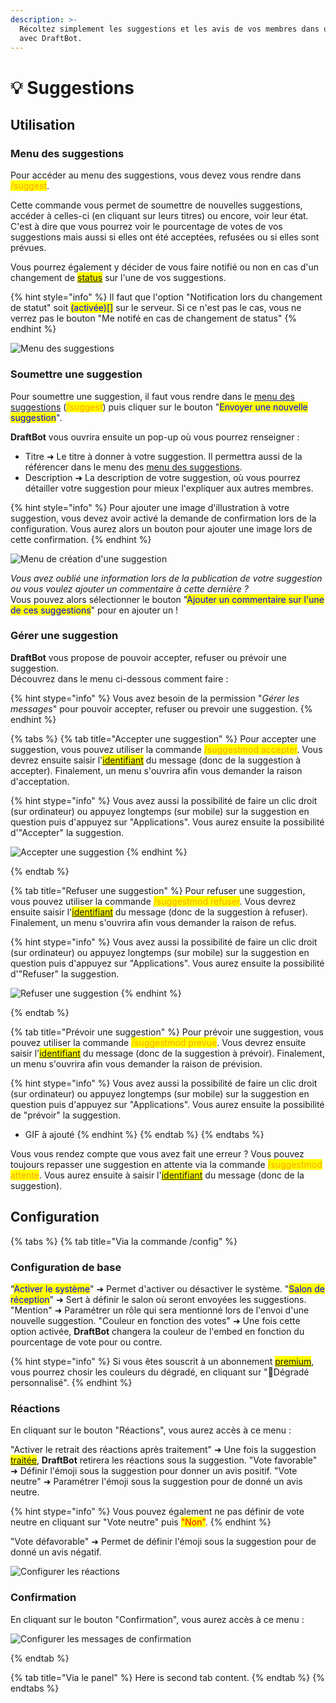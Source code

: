 ```yaml
---
description: >-
  Récoltez simplement les suggestions et les avis de vos membres dans un salon
  avec DraftBot.
---
```


# 💡 Suggestions

## Utilisation

### Menu des suggestions

Pour accéder au menu des suggestions, vous devez vous rendre dans <mark style="color:orange;">/suggest</mark>.

Cette commande vous permet de soumettre de nouvelles suggestions, accéder à celles-ci (en cliquant sur leurs titres) ou encore, voir leur état. C'est à dire que vous pourrez voir le pourcentage de votes de vos suggestions mais aussi si elles ont été acceptées, refusées ou si elles sont prévues.

Vous pourrez également y décider de vous faire notifié ou non en cas d'un changement de <mark style="color:blue;">[status](suggestions.md#gerer-une-suggestion)</mark> sur l'une de vos suggestions.

{% hint style="info" %}
Il faut que l'option "Notification lors du changement de statut" soit <mark style="color:blue;">(activée)[]</mark> sur le serveur. Si ce n'est pas le cas, vous ne verrez pas le bouton "Me notifé en cas de changement de status"
{% endhint %}

![Menu des suggestions](../.gitbook/assets/suggestions/suggest_menu.png)

### Soumettre une suggestion

Pour soumettre une suggestion, il faut vous rendre dans le [menu des suggestions](suggestions.md#menu-des-suggestions) (<mark style="color:orange;">/suggest</mark>) puis cliquer sur le bouton "<mark style="color:blue;">Envoyer une nouvelle suggestion</mark>".

**DraftBot** vous ouvrira ensuite un pop-up où vous pourrez renseigner :
* Titre ➜ Le titre à donner à votre suggestion. Il permettra aussi de la référencer dans le menu des [menu des suggestions](suggestions.md#menu-des-suggestions).
* Description ➜ La description de votre suggestion, où vous pourrez détailler votre suggestion pour mieux l'expliquer aux autres membres.

{% hint style="info" %}
Pour ajouter une image d'illustration à votre suggestion, vous devez avoir activé la demande de confirmation lors de la configuration.
Vous aurez alors un bouton pour ajouter une image lors de cette confirmation.
{% endhint %}

![Menu de création d'une suggestion](../.gitbook/assets/suggestions/create_suggestion.png)

*Vous avez oublié une information lors de la publication de votre suggestion ou vous voulez ajouter un commentaire à cette dernière ?*\
Vous pouvez alors sélectionner le bouton "<mark style="color:blue;">Ajouter un commentaire sur l'une de ces suggestions</mark>" pour en ajouter un !

### Gérer une suggestion

**DraftBot** vous propose de pouvoir accepter, refuser ou prévoir une suggestion.\
Découvrez dans le menu ci-dessous comment faire :

{% hint stype="info" %}
Vous avez besoin de la permission "*Gérer les messages*" pour pouvoir accepter, refuser ou prevoir une suggestion.
{% endhint %}

{% tabs %}
{% tab title="Accepter une suggestion" %}
Pour accepter une suggestion, vous pouvez utiliser la commande <mark style="color:orange;">/suggestmod accepter</mark>. Vous devrez ensuite saisir l'<mark style="color:blue;">[identifiant](https://docs.draftbot.fr/autres/recuperer-un-identifiant#message)</mark> du message (donc de la suggestion à accepter). Finalement, un menu s'ouvrira afin vous demander la raison d'acceptation.

{% hint stype="info" %}
Vous avez aussi la possibilité de faire un clic droit (sur ordinateur) ou appuyez longtemps (sur mobile) sur la suggestion en question puis d'appuyez sur "Applications". Vous aurez ensuite la possibilité d'"Accepter" la suggestion.

![Accepter une suggestion](../.gitbook/assets/suggestions/suggest_accept.gif)
{% endhint %}

{% endtab %}

{% tab title="Refuser une suggestion" %}
Pour refuser une suggestion, vous pouvez utiliser la commande <mark style="color:orange;">/suggestmod refuser</mark>. Vous devrez ensuite saisir l'<mark style="color:blue;">[identifiant](https://docs.draftbot.fr/autres/recuperer-un-identifiant#message)</mark> du message (donc de la suggestion à refuser). Finalement, un menu s'ouvrira afin vous demander la raison de refus.

{% hint stype="info" %}
Vous avez aussi la possibilité de faire un clic droit (sur ordinateur) ou appuyez longtemps (sur mobile) sur la suggestion en question puis d'appuyez sur "Applications". Vous aurez ensuite la possibilité d'"Refuser" la suggestion.

![Refuser une suggestion](../.gitbook/assets/suggestions/suggest_refuse.gif)
{% endhint %}

{% endtab %}

{% tab title="Prévoir une suggestion" %}
Pour prévoir une suggestion, vous pouvez utiliser la commande <mark style="color:orange;">/suggestmod prevue</mark>. Vous devrez ensuite saisir l'<mark style="color:blue;">[identifiant](https://docs.draftbot.fr/autres/recuperer-un-identifiant#message)</mark> du message (donc de la suggestion à prévoir). Finalement, un menu s'ouvrira afin vous demander la raison de prévision.

{% hint stype="info" %}
Vous avez aussi la possibilité de faire un clic droit (sur ordinateur) ou appuyez longtemps (sur mobile) sur la suggestion en question puis d'appuyez sur "Applications". Vous aurez ensuite la possibilité de "prévoir" la suggestion.

- GIF à ajouté
{% endhint %}
{% endtab %}
{% endtabs %}

Vous vous rendez compte que vous avez fait une erreur ? Vous pouvez toujours repasser une suggestion en attente via la commande <mark style="color:orange;">/suggestmod attente</mark>. Vous aurez ensuite à saisir l'<mark style="color:blue;">[identifiant](https://docs.draftbot.fr/autres/recuperer-un-identifiant#message)</mark> du message (donc de la suggestion).

## Configuration

{% tabs %}
{% tab title="Via la commande /config" %}

### Configuration de base

"<mark style="color:blue;">Activer le système</mark>" ➜ Permet d'activer ou désactiver le système.
"<mark style="color:blue;">Salon de réception</mark>" ➜ Sert à définir le salon où seront envoyées les suggestions.
"Mention" ➜ Paramétrer un rôle qui sera mentionné lors de l'envoi d'une nouvelle suggestion.
"Couleur en fonction des votes" ➜ Une fois cette option activée, **DraftBot** changera la couleur de l'embed en fonction du pourcentage de vote pour ou contre.

{% hint stype="info" %}
Si vous êtes souscrit à un abonnement <mark style="color:pink;">[premium](https://draftbot.fr/premium)</mark>, vous pourrez chosir les couleurs du dégradé, en cliquant sur "💎Dégradé personnalisé".
{% endhint %}

### Réactions 

En cliquant sur le bouton "Réactions", vous aurez accès à ce menu :

"Activer le retrait des réactions après traitement" ➜ Une fois la suggestion <mark style="color:blue;">[traitée](suggestions.md#gerer-une-suggestion)</mark>, **DraftBot** retirera les réactions sous la suggestion.
"Vote favorable" ➜ Définir l'émoji sous la suggestion pour donner un avis positif.
"Vote neutre" ➜ Paramétrer l'émoji sous la suggestion pour de donné un avis neutre.

{% hint stype="info" %}
Vous pouvez également ne pas définir de vote neutre en cliquant sur "Vote neutre" puis <mark style="color:red;">"Non"</mark>.
{% endhint %}

"Vote défavorable" ➜ Permet de définir l'émoji sous la suggestion pour de donné un avis négatif.

![Configurer les réactions](../.gitbook/assets/suggestions/set_suggestion_reactions.png)

### Confirmation

En cliquant sur le bouton "Confirmation", vous aurez accès à ce menu :


![Configurer les messages de confirmation](../.gitbook/assets/suggestions/set_suggestion_confirmation.png)

{% endtab %}

{% tab title="Via le panel" %}
Here is second tab content.
{% endtab %}
{% endtabs %}